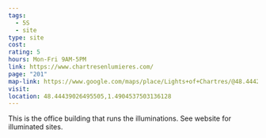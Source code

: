 ```yaml
---
tags:
  - 5S
  - site
type: site
cost: 
rating: 5
hours: Mon-Fri 9AM-5PM
link: https://www.chartresenlumieres.com/
page: "201"
map-link: https://www.google.com/maps/place/Lights+of+Chartres/@48.4442135,1.4878063,17z/data=!3m1!4b1!4m6!3m5!1s0x47e40c492c70f2ad:0xa45d7289978b04d6!8m2!3d48.44421!4d1.4903812!16s%2Fg%2F11c5sbd2ms?entry=ttu&g_ep=EgoyMDI0MDgyOC4wIKXMDSoASAFQAw%3D%3D
visit: 
location: 48.44439026495505,1.4904537503136128
---
```

This is the office building that runs the illuminations. See website for illuminated sites.